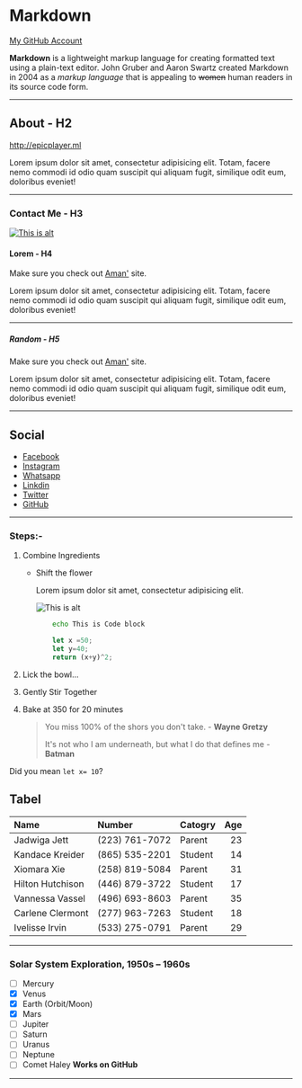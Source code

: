 # Markdown

[My GitHub Account][GitHubProfile]

**Markdown** is a lightweight markup language for creating formatted text using a plain-text editor. John Gruber and Aaron Swartz created Markdown in 2004 as a _markup language_ that is appealing to ~~women~~ human readers in its source code form.

---

## About - H2

<http://epicplayer.ml>

Lorem ipsum dolor sit amet, consectetur adipisicing elit. Totam, facere nemo commodi id odio quam suscipit qui aliquam fugit, similique odit eum, doloribus eveniet!

---

### Contact Me - H3

[![This is alt](https://media.giphy.com/media/du3J3cXyzhj75IOgvA/giphy.gif "GitHub Logo")][GitHubProfile]

#### Lorem - H4

Make sure you check out [Aman'][1] site.

Lorem ipsum dolor sit amet, consectetur adipisicing elit. Totam, facere nemo commodi id odio quam suscipit qui aliquam fugit, similique odit eum, doloribus eveniet!

---

##### Random - H5

Make sure you check out [Aman'][1] site.

Lorem ipsum dolor sit amet, consectetur adipisicing elit. Totam, facere nemo commodi id odio quam suscipit qui aliquam fugit, similique odit eum, doloribus eveniet!

---

## Social

+ [Facebook](https://www.facebook.com/amankumar062/)
+ [Instagram](https://www.instagram.com/amankumar062/)
+ [Whatsapp](https://wa.me/917209431852)
+ [Linkdin](https://www.linkedin.com/in/amankumar6/)
+ [Twitter](https://twitter.com/amankumar062)
+ [GitHub][GitHubProfile]

---

### Steps:-

1. Combine Ingredients
    + Shift the flower

        Lorem ipsum dolor sit amet, consectetur adipisicing elit.

        ![This is alt](https://unsplash.it/500/300?random)

        ```bash
            echo This is Code block
        ```

        ```js
            let x =50; 
            let y=40;
            return (x+y)^2;
        ```

1. Lick the bowl...
1. Gently Stir Together
1. Bake at 350 for 20 minutes
    > You miss 100% of the shors you don't take. - **Wayne Gretzy**
    >
    > It's not who I am underneath, but what I do that defines me - **Batman**

Did you mean `let x= 10`?

## Tabel

|Name|Number|Catogry|Age
|:----|:-----|:----|----:|
|Jadwiga Jett|(223) 761-7072|Parent|23
|Kandace Kreider|(865) 535-2201|Student|14
|Xiomara Xie|(258) 819-5084|Parent|31
|Hilton Hutchison|(446) 879-3722|Student|17
|Vannessa Vassel|(496) 693-8603|Parent|35
|Carlene Clermont|(277) 963-7263|Student|18
|Ivelisse Irvin|(533) 275-0791|Parent|29

---

### Solar System Exploration, 1950s – 1960s

- [ ] Mercury
- [x] Venus
- [x] Earth (Orbit/Moon)
- [x] Mars
- [ ] Jupiter
- [ ] Saturn
- [ ] Uranus
- [ ] Neptune
- [ ] Comet Haley
**Works on GitHub**

---

[1]: top10list-react.netlify.app
[GitHubProfile]: https://github.com/amankumar6

